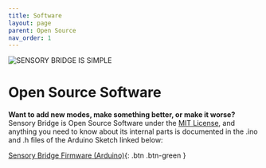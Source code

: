```yaml
---
title: Software
layout: page
parent: Open Source
nav_order: 1
---
```


![SENSORY BRIDGE IS SIMPLE](https://github.com/connornishijima/sensory_bridge_docs/blob/main/img/8.jpg?raw=true)

# Open Source Software

**Want to add new modes, make something better, or make it worse?** Sensory Bridge is Open Source Software under the [MIT License](https://github.com/connornishijima/SensoryBridge/blob/main/LICENSE), and anything you need to know about its internal parts is documented in the .ino and .h files of the Arduino Sketch linked below:

[Sensory Bridge Firmware (Arduino)](https://github.com/connornishijima/SensoryBridge/tree/main/SENSORY_BRIDGE_FIRMWARE){: .btn .btn-green }
